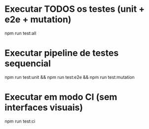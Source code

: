 # Executar TODOS os testes (unit + e2e + mutation)
npm run test:all

# Executar pipeline de testes sequencial
npm run test:unit && npm run test:e2e && npm run test:mutation

# Executar em modo CI (sem interfaces visuais)
npm run test:ci
